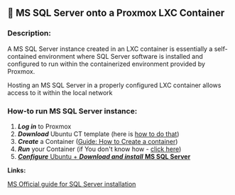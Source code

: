 ## 💾 MS SQL Server onto a Proxmox LXC Container

### **Description**: 
<div>A MS SQL Server instance created in an LXC container is essentially a self-contained environment where SQL Server software is installed and configured to run within the containerized environment provided by Proxmox.

Hosting an MS SQL Server in a properly configured LXC container allows access to it within the local network
</div>

### **How-to run MS SQL Server instance:**<br>
1.  ***Log in*** to Proxmox<br>
2.  ***Download*** Ubuntu CT template (here is [how to do that](www.google.pl))<br>
3.  ***Create*** a Container ([Guide: How to Create a container](Create%20Container%20-%20Ubuntu%20Template.md))<br>
4.  ***Run*** your Container (if You don't know how - [click here](/Guides/How%20to%20Run%20a%20Container.md))<br>
5.  [***Configure***  Ubuntu + ***Download and install*** **MS SQL Server**](Setup%20Ubuntu%20installation%20MS%20SQL%20Server.md)




 **Links:**

[MS Official guide for SQL Server installation ](https://learn.microsoft.com/en-us/sql/linux/quickstart-install-connect-ubuntu?view=sql-server-ver16&tabs=ubuntu2204)

